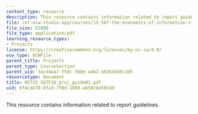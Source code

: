 ```yaml
---
content_type: resource
description: This resource contains information related to report guidelines.
file: /ol-ocw-studio-app/courses/15-567-the-economics-of-information-strategy-structure-and-pricing-fall-2010/6f4cde780fa37f8d108da658cbe5654d_MIT15_567F10_proj_guide01.pdf
file_size: 51806
file_type: application/pdf
learning_resource_types:
- Projects
license: https://creativecommons.org/licenses/by-nc-sa/4.0/
ocw_type: OCWFile
parent_title: Projects
parent_type: CourseSection
parent_uid: 3acd4ea7-f5dc-f68e-a462-a03645b0c2d5
resourcetype: Document
title: MIT15_567F10_proj_guide01.pdf
uid: 6f4cde78-0fa3-7f8d-108d-a658cbe5654d
---
```

This resource contains information related to report guidelines.